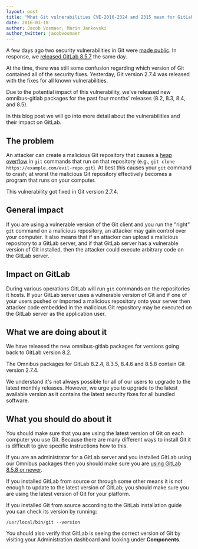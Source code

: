 ```yaml
---
layout: post
title: "What Git vulnerabilities CVE-2016-2324 and 2315 mean for GitLab and you"
date: 2016-03-18
author: Jacob Vosmaer, Marin Jankovski
author_twitter: jacobvosmaer
---
```


A few days ago two security vulnerabilities in Git were [made
public](http://www.openwall.com/lists/oss-security/2016/03/15/5). In
response, we [released GitLab
8.5.7](https://about.gitlab.com/2016/03/16/gitlab-8-dot-5-dot-7-released/) the
same day.

At the time, there was still some confusion regarding which version of Git
contained all of the security fixes. Yesterday, Git version 2.7.4 was released
with the fixes for all known vulnerabilities.

Due to the potential impact of this vulnerability, we've released new
omnibus-gitlab packages for the past four months' releases
(8.2, 8.3, 8.4, and 8.5).

In this blog post we will go into more detail about the vulnerabilities and
their impact on GitLab.

<!-- more -->

## The problem

An attacker can create a malicious Git repository that causes a [heap
overflow](https://en.wikipedia.org/wiki/Heap_overflow) in `git` commands
that run on that repository (e.g.,
`git clone https://example.com/evil-repo.git`). At best this causes your
`git` command to crash; at worst the malicious Git repository
effectively becomes a program that runs on your computer.

This vulnerability got fixed in Git version 2.7.4.

## General impact

If you are using a vulnerable version of the Git client and you run the "right"
`git` command on a malicious repository, an attacker may gain control over your
computer. It also means that if an attacker can upload a malicious repository to
a GitLab server, and if that GitLab server has a vulnerable version of Git
installed, then the attacker could execute arbitrary code on the GitLab server.

## Impact on GitLab

During various operations GitLab will run `git` commands on the repositories it
hosts. If your GitLab server uses a vulnerable version of Git and if one of your
users pushed or imported a malicious repository onto your server then attacker
code embedded in the malicious Git repository may be executed on the GitLab
server as the application user.

## What we are doing about it

We have released the new omnibus-gitlab packages for versions going back to
GitLab version 8.2.

The Omnibus packages for GitLab 8.2.4, 8.3.5, 8.4.6 and 8.5.8 contain Git
version 2.7.4.

We understand it's not always possible for all of our users to upgrade to the
latest monthly releases. However, we urge you to upgrade to the latest
available version as it contains the latest security fixes for all bundled
software.

## What you should do about it

You should make sure that you are using the latest version of Git on
each computer you use Git. Because there are many different ways to
install Git it is difficult to give specific instructions how to this.

If you are an administrator for a GitLab server and you installed GitLab
using our Omnibus packages then you should make sure you are [using
GitLab 8.5.8 or newer](https://about.gitlab.com/update/).

If you installed GitLab from source or through some other means it is
not enough to update to the latest version of GitLab; you should make
sure you are using the latest version of Git for your platform.

If you installed Git from source according to the GitLab installation
guide you can check its version by running:

    /usr/local/bin/git --version

You should also verify that GitLab is seeing the correct version of Git by
visiting your Administration dashboard and looking under **Components**.
